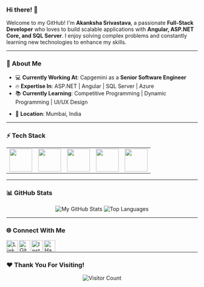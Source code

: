 ### Hi there! 👋

Welcome to my GitHub! I'm **Akanksha Srivastava**, a passionate **Full-Stack Developer** who loves to build scalable applications with **Angular, ASP.NET Core, and SQL Server**. I enjoy solving complex problems and constantly learning new technologies to enhance my skills.

---
### 🚀 About Me
- 💻 **Currently Working At**: Capgemini as a **Senior Software Engineer**
- 🔥 **Expertise In**: ASP.NET | Angular | SQL Server | Azure
- 📚 **Currently Learning**: Competitive Programming | Dynamic Programming | UI/UX Design
<!-- 🎯 **Aspiring To Join**: Google (Dream Company 💙) -->
- 📍 **Location**: Mumbai, India

---
### ⚡ Tech Stack
<table>
  <tr>
    <td align="center"><img height=60px src="https://www.vectorlogo.zone/logos/angular/angular-icon.svg"></td>
    <td align="center"><img height=60px src="https://www.vectorlogo.zone/logos/dotnet/dotnet-icon.svg"></td>
    <td align="center"><img height=60px src="https://https://www.vectorlogo.zone/logos/microsoft_azure/microsoft_azure-icon.svg"></td>
    <td align="center"><img height=60px src="https://www.vectorlogo.zone/logos/mysql/mysql-official.svg"></td>
    <td align="center"><img height=60px src="https://www.vectorlogo.zone/logos/git-scm/git-scm-icon.svg"></td>
  </tr>
</table>

---
### 📊 GitHub Stats
<p align="center">
  <img align="center" src="https://github-readme-stats.vercel.app/api?username=akankshasrivastava1&&show_icons=true&theme=radical&count_private=true&include_all_commits=true" alt="My GitHub Stats">
  <img align="center" src="https://github-readme-stats.vercel.app/api/top-langs/?username=akankshasrivastava1&layout=compact&theme=radical" alt="Top Languages">
</p>

---
### 🌐 Connect With Me
<p>
  <a href="https://www.linkedin.com/in/"><img align="left" alt="LinkedIn" width="30px" src="https://cdn.jsdelivr.net/npm/simple-icons@v3/icons/linkedin.svg" /></a>
  <a href="https://github.com/akankshasrivastava1"><img align="left" alt="GitHub" width="30px" src="https://cdn.jsdelivr.net/npm/simple-icons@v3/icons/github.svg" /></a>
  <a href="https://www.instagram.com/"><img align="left" alt="Instagram" width="30px" src="https://cdn.jsdelivr.net/npm/simple-icons@v3/icons/instagram.svg" /></a>
  <a href="https://www.hackerrank.com/"><img align="left" alt="Hackerrank" width="30px" src="https://cdn.jsdelivr.net/npm/simple-icons@v3/icons/hackerrank.svg" /></a>
</p>
<br>

---
### ❤️ Thank You For Visiting!
<p align="center">
  <img src="https://profile-counter.glitch.me/akankshasrivastava1/count.svg" alt="Visitor Count">
</p>
